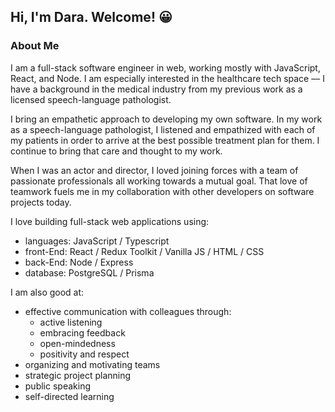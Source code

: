 ## Hi, I'm Dara. Welcome! 😀

### About Me

I am a full-stack software engineer in web, working mostly with JavaScript, React, and Node. I am especially interested in the healthcare tech space –– I have a background in the medical industry from my previous work as a licensed speech-language pathologist. 

I bring an empathetic approach to developing my own software. In my work as a speech-language pathologist, I listened and empathized with each of my patients in order to arrive at the best possible treatment plan for them. I continue to bring that care and thought to my work.

When I was an actor and director, I loved joining forces with a team of passionate professionals all working towards a mutual goal. That love of teamwork fuels me in my collaboration with other developers on software projects today.

I love building full-stack web applications using:
- languages: JavaScript / Typescript
- front-End: React / Redux Toolkit / Vanilla JS / HTML / CSS
- back-End: Node / Express
- database: PostgreSQL / Prisma

I am also good at:
- effective communication with colleagues through:
    - active listening
    - embracing feedback
    - open-mindedness
    - positivity and respect
- organizing and motivating teams
- strategic project planning
- public speaking
- self-directed learning


